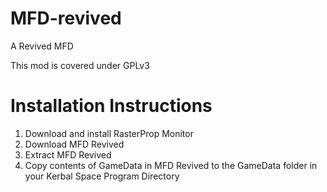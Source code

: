 # MFD-revived
A Revived MFD

This mod is covered under GPLv3

# Installation Instructions

1. Download and install RasterProp Monitor
2. Download MFD Revived
3. Extract MFD Revived
4. Copy contents of GameData in MFD Revived to the GameData folder in your Kerbal Space Program Directory
